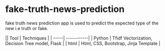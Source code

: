 # fake-truth-news-prediction

fake truth news prediction app is used to predict the expected type of the new i.e truth or fake.

|| Tool | Techniques |
| -----| -----------|
| Python | Tfidf Vectorization, Decision Tree model, Flask |
| html | Html, CSS, Bootstrap, Jinja Template |

